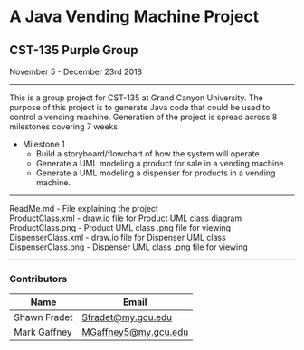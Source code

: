 # **A Java Vending Machine Project** 
## CST-135 Purple Group 
November 5 - December 23rd 2018

---

This is a group project for CST-135 at Grand Canyon University. The purpose of this project is to generate Java code that could be used to control a vending machine. Generation of the project is spread across 8 milestones covering 7 weeks.

* Milestone 1
    * Build a storyboard/flowchart of how the system will operate
    * Generate a UML modeling a product for sale in a vending machine.
    * Generate a UML modeling a dispenser for products in a vending machine.

---

ReadMe.md \- File explaining the project\
ProductClass.xml \- draw.io file for Product UML class diagram\
ProductClass.png \- Product UML class .png file for viewing\
DispenserClass.xml \- draw.io file for Dispenser UML class\
DispenserClass.png \- Dispenser UML class .png file for viewing

---
### Contributors
Name | Email
-----|-------
Shawn Fradet | Sfradet@my.gcu.edu
Mark Gaffney | MGaffney5@my.gcu.edu

